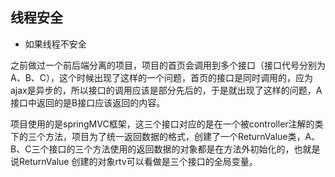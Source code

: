## 线程安全

- 如果线程不安全

之前做过一个前后端分离的项目，项目的首页会调用到多个接口（接口代号分别为A、B、C），这个时候出现了这样的一个问题，首页的接口是同时调用的，应为ajax是异步的，所以接口的调用应该是部分先后的，于是就出现了这样的问题，A接口中返回的是B接口应该返回的内容。

项目使用的是springMVC框架，这三个接口对应的是在一个被controller注解的类下的三个方法，项目为了统一返回数据的格式，创建了一个ReturnValue类，A、B、C三个接口的三个方法使用的返回数据的对象都是在方法外初始化的，也就是说ReturnValue 创建的对象rtv可以看做是三个接口的全局变量。